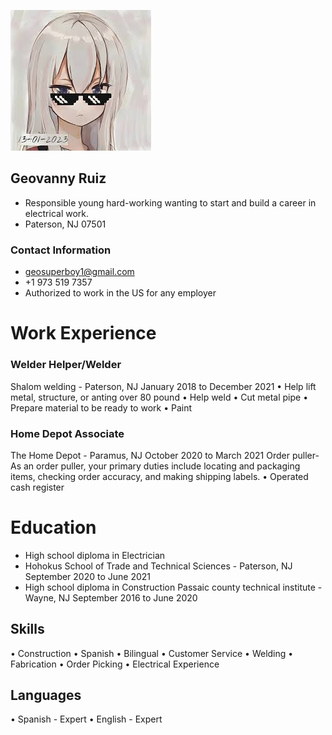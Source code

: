 ![profile pic](Profile-Pic.png)
## Geovanny Ruiz

* Responsible young hard-working wanting to start and build a career in electrical work.
*  Paterson, NJ 07501
### Contact Information
  * geosuperboy1@gmail.com
* +1 973 519 7357
* Authorized to work in the US for any employer

# Work Experience

### Welder Helper/Welder
Shalom welding - Paterson, NJ
January 2018 to December 2021
• Help lift metal, structure, or anting over 80 pound
• Help weld
• Cut metal pipe
• Prepare material to be ready to work
• Paint

### Home Depot Associate
The Home Depot - Paramus, NJ
October 2020 to March 2021
Order puller- As an order puller, your primary duties include locating and packaging items, checking
order accuracy, and making shipping labels.
• Operated cash register

# Education
* High school diploma in Electrician
* Hohokus School of Trade and Technical Sciences - Paterson, NJ
September 2020 to June 2021
* High school diploma in Construction
Passaic county technical institute - Wayne, NJ
September 2016 to June 2020

## Skills
• Construction
• Spanish
• Bilingual
• Customer Service
• Welding
• Fabrication
• Order Picking
• Electrical Experience

## Languages
• Spanish - Expert
• English - Expert